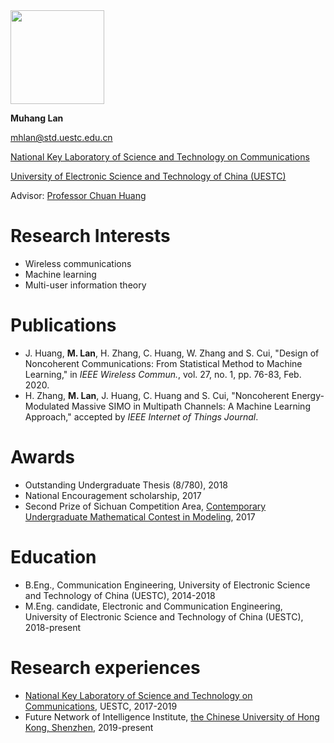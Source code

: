 <img src="https://github.com/MH-Lan/MH-Lan.github.io/blob/master/BIO%20pic.jpg?raw=true" width="150" align="middle" />


**Muhang Lan**

mhlan@std.uestc.edu.cn

[National Key Laboratory of Science and Technology on Communications](http://www.ncl.uestc.edu.cn/)

[University of Electronic Science and Technology of China (UESTC)](https://en.uestc.edu.cn/)

Advisor: [Professor Chuan Huang](http://faculty.uestc.edu.cn/huangchuan/zh_CN/index.htm)

# Research Interests

* Wireless communications
* Machine learning
* Multi-user information theory

# Publications

* J. Huang, **M. Lan**, H. Zhang, C. Huang, W. Zhang and S. Cui, "Design of Noncoherent Communications: From Statistical Method to Machine Learning," in *IEEE Wireless Commun.*, vol. 27, no. 1, pp. 76-83, Feb. 2020.
* H. Zhang, **M. Lan**, J. Huang, C. Huang and S. Cui, "Noncoherent Energy-Modulated Massive SIMO in Multipath Channels: A Machine Learning Approach," accepted by *IEEE Internet of Things Journal*.

# Awards

* Outstanding Undergraduate Thesis (8/780), 2018
* National Encouragement scholarship, 2017
* Second Prize of Sichuan Competition Area, [Contemporary Undergraduate Mathematical Contest in Modeling](http://en.mcm.edu.cn/), 2017

# Education

* B.Eng., Communication Engineering, University of Electronic Science and Technology of China (UESTC), 2014-2018
* M.Eng. candidate, Electronic and Communication Engineering,  University of Electronic Science and Technology of China (UESTC), 2018-present

# Research experiences

* [National Key Laboratory of Science and Technology on Communications](http://www.ncl.uestc.edu.cn/), UESTC, 2017-2019
* Future Network of Intelligence Institute, [the Chinese University of Hong Kong, Shenzhen](https://www.cuhk.edu.cn/en), 2019-present
